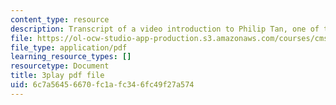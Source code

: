 ```yaml
---
content_type: resource
description: Transcript of a video introduction to Philip Tan, one of the course instructors.
file: https://ol-ocw-studio-app-production.s3.amazonaws.com/courses/cms-611j-creating-video-games-fall-2014/6c7a56456670fc1afc346fc49f27a574_RY0X1oEQbb0.pdf
file_type: application/pdf
learning_resource_types: []
resourcetype: Document
title: 3play pdf file
uid: 6c7a5645-6670-fc1a-fc34-6fc49f27a574
---
```

